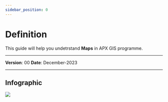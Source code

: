 ```yaml
---
sidebar_position: 0
---
```

# Definition

This guide will help you undetrstand **Maps** in APX GIS programme.

------------

**Version**: 00
**Date**: December-2023

------------
## **Infographic**


![](/img/GEN-MAP-DEF/GEN-MAP-DEF-Map.jpg)